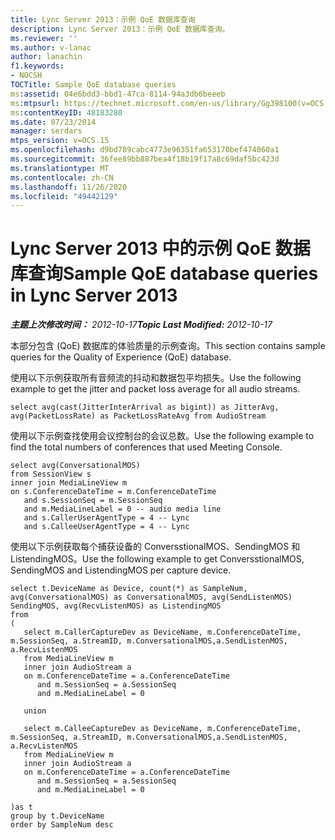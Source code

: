 ```yaml
---
title: Lync Server 2013：示例 QoE 数据库查询
description: Lync Server 2013：示例 QoE 数据库查询。
ms.reviewer: ''
ms.author: v-lanac
author: lanachin
f1.keywords:
- NOCSH
TOCTitle: Sample QoE database queries
ms:assetid: 04e6bdd3-bbd1-47ca-8114-94a3db6beeeb
ms:mtpsurl: https://technet.microsoft.com/en-us/library/Gg398100(v=OCS.15)
ms:contentKeyID: 48183280
ms.date: 07/23/2014
manager: serdars
mtps_version: v=OCS.15
ms.openlocfilehash: d9bd789cabc4773e96351fa653170bef474060a1
ms.sourcegitcommit: 36fee89bb887bea4f18b19f17a8c69daf5bc423d
ms.translationtype: MT
ms.contentlocale: zh-CN
ms.lasthandoff: 11/26/2020
ms.locfileid: "49442129"
---
```

# <a name="sample-qoe-database-queries-in-lync-server-2013"></a><span data-ttu-id="b6065-103">Lync Server 2013 中的示例 QoE 数据库查询</span><span class="sxs-lookup"><span data-stu-id="b6065-103">Sample QoE database queries in Lync Server 2013</span></span>

<div data-xmlns="http://www.w3.org/1999/xhtml">

<div class="topic" data-xmlns="http://www.w3.org/1999/xhtml" data-msxsl="urn:schemas-microsoft-com:xslt" data-cs="https://msdn.microsoft.com/">

<div data-asp="https://msdn2.microsoft.com/asp">



</div>

<div id="mainSection">

<div id="mainBody"><span data-ttu-id="b6065-104">

<span> </span></span><span class="sxs-lookup"><span data-stu-id="b6065-104">

<span> </span></span></span>

<span data-ttu-id="b6065-105">_**主题上次修改时间：** 2012-10-17_</span><span class="sxs-lookup"><span data-stu-id="b6065-105">_**Topic Last Modified:** 2012-10-17_</span></span>

<span data-ttu-id="b6065-106">本部分包含 (QoE) 数据库的体验质量的示例查询。</span><span class="sxs-lookup"><span data-stu-id="b6065-106">This section contains sample queries for the Quality of Experience (QoE) database.</span></span>

<span data-ttu-id="b6065-107">使用以下示例获取所有音频流的抖动和数据包平均损失。</span><span class="sxs-lookup"><span data-stu-id="b6065-107">Use the following example to get the jitter and packet loss average for all audio streams.</span></span>

    select avg(cast(JitterInterArrival as bigint)) as JitterAvg, avg(PacketLossRate) as PacketLossRateAvg from AudioStream

<span data-ttu-id="b6065-108">使用以下示例查找使用会议控制台的会议总数。</span><span class="sxs-lookup"><span data-stu-id="b6065-108">Use the following example to find the total numbers of conferences that used Meeting Console.</span></span>

    select avg(ConversationalMOS)
    from SessionView s
    inner join MediaLineView m
    on s.ConferenceDateTime = m.ConferenceDateTime
       and s.SessionSeq = m.SessionSeq
       and m.MediaLineLabel = 0 -- audio media line
       and s.CallerUserAgentType = 4 -- Lync
       and s.CalleeUserAgentType = 4 -- Lync

<span data-ttu-id="b6065-109">使用以下示例获取每个捕获设备的 ConversstionalMOS、SendingMOS 和 ListendingMOS。</span><span class="sxs-lookup"><span data-stu-id="b6065-109">Use the following example to get ConversstionalMOS, SendingMOS and ListendingMOS per capture device.</span></span>

    select t.DeviceName as Device, count(*) as SampleNum, avg(ConversationalMOS) as ConversationalMOS, avg(SendListenMOS) SendingMOS, avg(RecvListenMOS) as ListendingMOS
    from
    (
       select m.CallerCaptureDev as DeviceName, m.ConferenceDateTime, m.SessionSeq, a.StreamID, m.ConversationalMOS,a.SendListenMOS, a.RecvListenMOS
       from MediaLineView m
       inner join AudioStream a
       on m.ConferenceDateTime = a.ConferenceDateTime
          and m.SessionSeq = a.SessionSeq
          and m.MediaLineLabel = 0
    
       union
    
       select m.CalleeCaptureDev as DeviceName, m.ConferenceDateTime, m.SessionSeq, a.StreamID, m.ConversationalMOS,a.SendListenMOS, a.RecvListenMOS
       from MediaLineView m
       inner join AudioStream a
       on m.ConferenceDateTime = a.ConferenceDateTime
          and m.SessionSeq = a.SessionSeq
          and m.MediaLineLabel = 0
    
    )as t
    group by t.DeviceName
    order by SampleNum desc

<span data-ttu-id="b6065-110"></div>

<span> </span>

</div>

</div>

</span><span class="sxs-lookup"><span data-stu-id="b6065-110"></div>

<span> </span>

</div>

</div>

</span></span></div>

